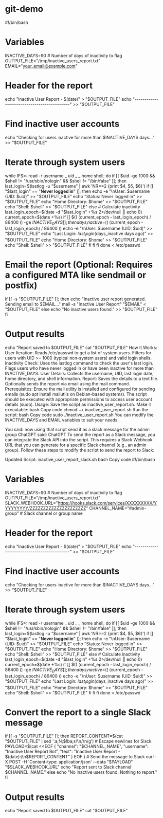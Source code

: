 # git-demo
#!/bin/bash

# Variables
INACTIVE_DAYS=90  # Number of days of inactivity to flag
OUTPUT_FILE="/tmp/inactive_users_report.txt"
EMAIL="your_email@example.com"

# Header for the report
echo "Inactive User Report - $(date)" > "$OUTPUT_FILE"
echo "---------------------------------------------" >> "$OUTPUT_FILE"

# Find inactive user accounts
echo "Checking for users inactive for more than $INACTIVE_DAYS days..." >> "$OUTPUT_FILE"

# Iterate through system users
while IFS=: read -r username _ uid _ _ home shell; do
    if [[ $uid -ge 1000 && $shell != "/usr/sbin/nologin" && $shell != "/bin/false" ]]; then
        last_login=$(lastlog -u "$username" | awk 'NR==2 {print $4, $5, $6}')
        if [[ "$last_login" == "**Never logged in**" ]]; then
            echo -e "\nUser: $username (UID: $uid)" >> "$OUTPUT_FILE"
            echo "Status: Never logged in" >> "$OUTPUT_FILE"
            echo "Home Directory: $home" >> "$OUTPUT_FILE"
            echo "Shell: $shell" >> "$OUTPUT_FILE"
        else
            # Calculate inactivity
            last_login_epoch=$(date -d "$last_login" +%s 2>/dev/null || echo 0)
            current_epoch=$(date +%s)
            if [[ $(( (current_epoch - last_login_epoch) / 86400 )) -ge $INACTIVE_DAYS ]]; then
                days_inactive=$(( (current_epoch - last_login_epoch) / 86400 ))
                echo -e "\nUser: $username (UID: $uid)" >> "$OUTPUT_FILE"
                echo "Last Login: $last_login ($days_inactive days ago)" >> "$OUTPUT_FILE"
                echo "Home Directory: $home" >> "$OUTPUT_FILE"
                echo "Shell: $shell" >> "$OUTPUT_FILE"
            fi
        fi
    fi
done < /etc/passwd

# Email the report (Optional: Requires a configured MTA like sendmail or postfix)
if [[ -s "$OUTPUT_FILE" ]]; then
    echo "Inactive user report generated. Sending email to $EMAIL..."
    mail -s "Inactive User Report" "$EMAIL" < "$OUTPUT_FILE"
else
    echo "No inactive users found." >> "$OUTPUT_FILE"
fi

# Output results
echo "Report saved to $OUTPUT_FILE"
cat "$OUTPUT_FILE"
How It Works:
User Iteration:
Reads /etc/passwd to get a list of system users.
Filters for users with UID >= 1000 (typical non-system users) and valid login shells.
Inactivity Check:
Uses the lastlog command to check the user's last login.
Flags users who have never logged in or have been inactive for more than INACTIVE_DAYS.
User Details:
Collects the username, UID, last login date, home directory, and shell information.
Report:
Saves the details to a text file.
Optionally sends the report via email using the mail command.
Prerequisites:
Ensure the mail utility is installed and configured for sending emails (sudo apt install mailutils on Debian-based systems).
The script should be executed with appropriate permissions to access user account details (sudo).
Usage:
Save the script as inactive_user_report.sh.
Make it executable:
bash
Copy code
chmod +x inactive_user_report.sh
Run the script:
bash
Copy code
sudo ./inactive_user_report.sh
You can modify the INACTIVE_DAYS and EMAIL variables to suit your needs.






You said:
now using that script send it as a slack message for the admin group
ChatGPT said:
ChatGPT
To send the report as a Slack message, you can integrate the Slack API into the script. This requires a Slack Webhook URL that you can generate for a specific Slack channel (e.g., an admin group). Follow these steps to modify the script to send the report to Slack:

Updated Script: inactive_user_report_slack.sh
bash
Copy code
#!/bin/bash

# Variables
INACTIVE_DAYS=90  # Number of days of inactivity to flag
OUTPUT_FILE="/tmp/inactive_users_report.txt"
SLACK_WEBHOOK_URL="https://hooks.slack.com/services/XXXXXXXXX/YYYYYYYYY/ZZZZZZZZZZZZZZZZZZZZZ"
CHANNEL_NAME="#admin-group"  # Slack channel or group name

# Header for the report
echo "Inactive User Report - $(date)" > "$OUTPUT_FILE"
echo "---------------------------------------------" >> "$OUTPUT_FILE"

# Find inactive user accounts
echo "Checking for users inactive for more than $INACTIVE_DAYS days..." >> "$OUTPUT_FILE"

# Iterate through system users
while IFS=: read -r username _ uid _ _ home shell; do
    if [[ $uid -ge 1000 && $shell != "/usr/sbin/nologin" && $shell != "/bin/false" ]]; then
        last_login=$(lastlog -u "$username" | awk 'NR==2 {print $4, $5, $6}')
        if [[ "$last_login" == "**Never logged in**" ]]; then
            echo -e "\nUser: $username (UID: $uid)" >> "$OUTPUT_FILE"
            echo "Status: Never logged in" >> "$OUTPUT_FILE"
            echo "Home Directory: $home" >> "$OUTPUT_FILE"
            echo "Shell: $shell" >> "$OUTPUT_FILE"
        else
            # Calculate inactivity
            last_login_epoch=$(date -d "$last_login" +%s 2>/dev/null || echo 0)
            current_epoch=$(date +%s)
            if [[ $(( (current_epoch - last_login_epoch) / 86400 )) -ge $INACTIVE_DAYS ]]; then
                days_inactive=$(( (current_epoch - last_login_epoch) / 86400 ))
                echo -e "\nUser: $username (UID: $uid)" >> "$OUTPUT_FILE"
                echo "Last Login: $last_login ($days_inactive days ago)" >> "$OUTPUT_FILE"
                echo "Home Directory: $home" >> "$OUTPUT_FILE"
                echo "Shell: $shell" >> "$OUTPUT_FILE"
            fi
        fi
    fi
done < /etc/passwd

# Convert the report to a single Slack message
if [[ -s "$OUTPUT_FILE" ]]; then
    REPORT_CONTENT=$(cat "$OUTPUT_FILE" | sed ':a;N;$!ba;s/\n/\\n/g')  # Escape newlines for Slack
    PAYLOAD=$(cat <<EOF
{
    "channel": "$CHANNEL_NAME",
    "username": "Inactive User Report Bot",
    "text": "Inactive User Report - $(date):\\n$REPORT_CONTENT"
}
EOF
)
    # Send the message to Slack
    curl -X POST -H 'Content-type: application/json' --data "$PAYLOAD" "$SLACK_WEBHOOK_URL"
    echo "Report sent to Slack channel $CHANNEL_NAME."
else
    echo "No inactive users found. Nothing to report."
fi

# Output results
echo "Report saved to $OUTPUT_FILE"
cat "$OUTPUT_FILE"

